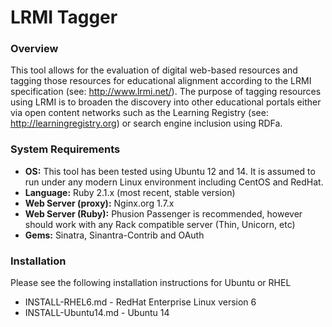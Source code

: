 LRMI Tagger
===========

### Overview

This tool allows for the evaluation of digital web-based resources and tagging those resources for educational alignment according to the LRMI specification (see: http://www.lrmi.net/).  The purpose of tagging resources using LRMI is to broaden the discovery into other educational portals either via open content networks such as the Learning Registry (see: http://learningregistry.org) or search engine inclusion using RDFa.

### System Requirements

* **OS:** This tool has been tested using Ubuntu 12 and 14.  It is assumed to run under any modern Linux environment including CentOS and RedHat.
* **Language:**  Ruby 2.1.x (most recent, stable version)
* **Web Server (proxy):**  Nginx.org 1.7.x
* **Web Server (Ruby):**  Phusion Passenger is recommended, however should work with any Rack compatible server (Thin, Unicorn, etc)
* **Gems:**  Sinatra, Sinantra-Contrib and OAuth

### Installation

Please see the following installation instructions for Ubuntu or RHEL

* INSTALL-RHEL6.md - RedHat Enterprise Linux version 6
* INSTALL-Ubuntu14.md - Ubuntu 14
